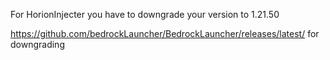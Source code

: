 For HorionInjecter you have to downgrade your version to 1.21.50

https://github.com/bedrockLauncher/BedrockLauncher/releases/latest/ for downgrading
